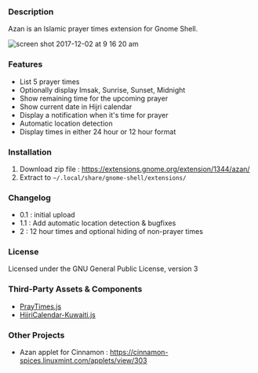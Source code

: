 ### Description

Azan is an Islamic prayer times extension for Gnome Shell.

![screen shot 2017-12-02 at 9 16 20 am](https://user-images.githubusercontent.com/55460/33510682-88954874-d741-11e7-99f7-c063aca0ff4c.png)

### Features

- List 5 prayer times
- Optionally display Imsak, Sunrise, Sunset, Midnight
- Show remaining time for the upcoming prayer
- Show current date in Hijri calendar
- Display a notification when it's time for prayer
- Automatic location detection
- Display times in either 24 hour or 12 hour format

### Installation

1. Download zip file : https://extensions.gnome.org/extension/1344/azan/
2. Extract to `~/.local/share/gnome-shell/extensions/`

### Changelog

- 0.1 : initial upload
- 1.1 : Add automatic location detection & bugfixes
- 2 : 12 hour times and optional hiding of non-prayer times  

### License

Licensed under the GNU General Public License, version 3

### Third-Party Assets & Components

- [PrayTimes.js](http://praytimes.org/manual/)
- [HijriCalendar-Kuwaiti.js](http://www.al-habib.info/islamic-calendar/hijricalendar-kuwaiti.js)

### Other Projects

- Azan applet for Cinnamon : https://cinnamon-spices.linuxmint.com/applets/view/303
